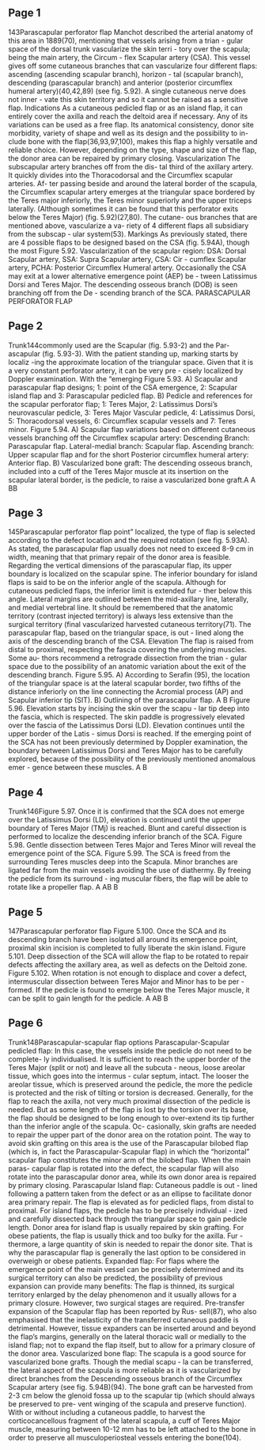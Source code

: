 ## Page 1

143Parascapular perforator flap
Manchot described the arterial anatomy of this area 
in 1889(70), mentioning that vessels arising from a trian -
gular space of the dorsal trunk vascularize the skin terri -
tory over the scapula; being the main artery, the Circum -
flex Scapular artery (CSA). This vessel gives off some 
cutaneous branches that can vascularize four different 
flaps: ascending (ascending scapular branch), horizon -
tal (scapular branch), descending (parascapular branch) 
and anterior (posterior circumflex humeral artery)(40,42,89) 
(see fig. 5.92). A single cutaneous nerve does not inner -
vate this skin territory and so it cannot be raised as a 
sensitive flap.
Indications
As a cutaneous pedicled flap or as an island flap, it 
can entirely cover the axilla and reach the deltoid area if 
necessary. Any of its variations can be used as a free flap. 
Its anatomical consistency, donor site morbidity, variety 
of shape and well as its design and the possibility to in-
clude bone with the flap(36,93,97,100), makes this flap a highly 
versatile and reliable choice. However, depending on the type, shape and size of the flap, the donor area can be 
repaired by primary closing.
Vascularization
The subscapular artery branches off from the dis-
tal third of the axillary artery. It quickly divides into the 
Thoracodorsal and the Circumflex scapular arteries. Af-
ter passing beside and around the lateral border of the 
scapula, the Circumflex scapular artery emerges at the 
triangular space bordered by the Teres major inferiorly, 
the Teres minor superiorly and the upper triceps laterally. 
(Although sometimes it can be found that this perforator 
exits below the Teres Major) (fig. 5.92)(27,80). The cutane-
ous branches that are mentioned above, vascularize a va-
riety of 4 different flaps all subsidiary from the subscap -
ular system(53). 
Markings
As previously stated, there are 4 possible flaps to be 
designed based on the CSA (fig. 5.94A), though the most 
Figure 5.92. Vascularization 
of the scapular region: DSA: 
Dorsal Scapular artery, SSA: 
Supra Scapular artery, CSA: Cir -
cumflex Scapular artery, PCHA: 
Posterior Circumflex Humeral 
artery. Occasionally the CSA 
may exit at a lower alternative 
emergence point (AEP) be -
tween Latissimus Dorsi and 
Teres Major. The descending 
osseous branch (DOB) is seen 
branching off from the De -
scending branch of the SCA.
 PARASCAPULAR PERFORATOR FLAP

## Page 2

Trunk144commonly used are the Scapular (fig. 5.93-2) and the Par-
ascapular (fig. 5.93-3). 
With the patient standing up, marking starts by localiz -ing the approximate location of the triangular space. Given 
that it is a very constant perforator artery, it can be very pre -
cisely localized by Doppler examination. With the “emerging 
Figure 5.93. A) Scapular and parascapular flap designs; 1: point of the CSA emergence, 2: Scapular island flap and 3: Parascapular pedicled flap. B) 
Pedicle and references for the scapular perforator flap; 1: Teres Major, 2: Latissimus Dorsi’s neurovascular pedicle, 3: Teres Major Vascular pedicle, 
4: Latissimus Dorsi, 5: Thoracodorsal vessels, 6: Circumflex scapular vessels and 7: Teres minor.
Figure 5.94.  A) Scapular flap variations based on different cutaneous vessels branching off the Circumflex scapular artery: Descending Branch: 
Parascapular flap. Lateral-medial branch: Scapular flap. Ascending branch: Upper scapular flap and for the short Posterior circumflex humeral 
artery: Anterior flap. B) Vascularized bone graft: The descending osseous branch, included into a cuff of the Teres Major muscle at its insertion on 
the scapular lateral border, is the pedicle, to raise a vascularized bone graft.A
A BB

## Page 3

145Parascapular perforator flap
point” localized, the type of flap is selected according to the 
defect location and the required rotation (see fig. 5.93A). 
As stated, the parascapular flap usually does not need to 
exceed 8-9 cm in width, meaning that that primary repair of 
the donor area is feasible. Regarding the vertical dimensions 
of the parascapular flap, its upper boundary is localized on 
the scapular spine. The inferior boundary for island flaps is 
said to be on the inferior angle of the scapula. Although for 
cutaneous pedicled flaps, the inferior limit is extended fur -
ther below this angle. Lateral margins are outlined between 
the mid-axillary line, laterally, and medial vertebral line. It 
should be remembered that the anatomic territory (contrast injected territory) is always less extensive than the surgical 
territory (final vascularized harvested cutaneous territory(71). 
The parascapular flap, based on the triangular space, is out -
lined along the axis of the descending branch of the CSA. 
 Elevation
The flap is raised from distal to proximal, respecting 
the fascia covering the underlying muscles. Some au-
thors recommend a retrograde dissection from the trian -
gular space due to the possibility of an anatomic variation 
about the exit of the descending branch. Figure 5.95. A) According to Serafin (95), the location of the triangular space is at the lateral scapular border, two fifths of the distance inferiorly on 
the line connecting the Acromial process  (AP) and Scapular inferior tip (SIT). B) Outlining of the parascapular flap.
A B
Figure 5.96. Elevation starts by 
incising the skin over the scapu -
lar tip deep into the fascia, which 
is respected. The skin paddle is 
progressively elevated over the 
fascia of the Latissimus Dorsi 
(LD). Elevation continues until 
the upper border of the Latis -
simus Dorsi is reached. If the 
emerging point of the SCA has 
not been previously determined 
by Doppler examination, the 
boundary between Latissimus 
Dorsi and Teres Major has to be 
carefully explored, because of 
the possibility of the previously 
mentioned anomalous emer -
gence between these muscles.
A B

## Page 4

Trunk146Figure 5.97. Once it is confirmed that the SCA does not emerge over the Latissimus Dorsi (LD), elevation is continued until the upper boundary of 
Teres Major (TMj) is reached. Blunt and careful dissection is performed to localize the descending inferior branch of the SCA.
Figure 5.98. Gentle dissection between Teres Major and Teres Minor will reveal the emergence point of the SCA.
Figure 5.99. The SCA is freed 
from the surrounding Teres 
muscles deep into the Scapula. 
Minor branches are ligated far 
from the main vessels avoiding 
the use of diathermy. By freeing 
the pedicle from its surround -
ing muscular fibers, the flap will 
be able to rotate like a propeller 
flap.
A
AB
B

## Page 5

147Parascapular perforator flap
Figure 5.100. Once the SCA 
and its descending branch 
have been isolated all around 
its emergence point, proximal 
skin incision is completed to 
fully liberate the skin island.
Figure 5.101. Deep dissection of the SCA will allow the flap to be rotated to repair defects affecting the axillary area, as well as defects on the Deltoid zone.
Figure 5.102. When rotation is not enough to displace and cover a defect, intermuscular dissection between Teres Major and Minor has to be per -
formed. If the pedicle is found to emerge below the Teres Major muscle, it can be split to gain length for the pedicle.
A
AB
B

## Page 6

Trunk148Parascapular-scapular flap options
Parascapular-Scapular pedicled flap: In this case, 
the vessels inside the pedicle do not need to be complete-
ly individualised. It is sufficient to reach the upper border 
of the Teres Major (split or not) and leave all the subcuta -
neous, loose areolar tissue, which goes into the intermus -
cular septum, intact. The looser the areolar tissue, which 
is preserved around the pedicle, the more the pedicle is 
protected and the risk of tilting or torsion is decreased. 
Generally, for the flap to reach the axilla, not very much 
proximal dissection of the pedicle is needed. But as some 
length of the flap is lost by the torsion over its base, the 
flap should be designed to be long enough to over-extend 
its tip further than the inferior angle of the scapula. Oc-
casionally, skin grafts are needed to repair the upper part 
of the donor area on the rotation point. The way to avoid 
skin grafting on this area is the use of the Parascapular 
bilobed flap (which is, in fact the Parascapular-Scapular 
flap) in which the “horizontal” scapular flap constitutes 
the minor arm of the bilobed flap. When the main paras-
capular flap is rotated into the defect, the scapular flap 
will also rotate into the parascapular donor area, while its 
own donor area is repaired by primary closing. 
Parascapular Island flap: Cutaneous paddle is out -
lined following a pattern taken from the defect or as an 
ellipse to facilitate donor area primary repair. The flap is 
elevated as for pedicled flaps, from distal to proximal. 
For island flaps, the pedicle has to be precisely individual -
ized and carefully dissected back through the triangular 
space to gain pedicle length. Donor area for island flap 
is usually repaired by skin grafting. For obese patients, 
the flap is usually thick and too bulky for the axilla. Fur -thermore, a large quantity of skin is needed to repair the 
donor site. That is why the parascapular flap is generally 
the last option to be considered in overweigh or obese 
patients.
Expanded flap: For flaps where the emergence point 
of the main vessel can be precisely determined and its 
surgical territory can also be predicted, the possibility 
of previous expansion can provide many benefits: The 
flap is thinned, its surgical territory enlarged by the delay 
phenomenon and it usually allows for a primary closure. 
However, two surgical stages are required. Pre-transfer 
expansion of the Scapular flap has been reported by Rus-
sell(87), who also emphasised that the inelasticity of the 
transferred cutaneous paddle is detrimental. However, 
tissue expanders can be inserted around and beyond the 
flap’s margins, generally on the lateral thoracic wall or 
medially to the island flap; not to expand the flap itself, 
but to allow for a primary closure of the donor area.
Vascularized bone flap: The scapula is a good source 
for vascularized bone grafts. Though the medial scapu -
la can be transferred, the lateral aspect of the scapula 
is more reliable as it is vascularized by direct branches 
from the Descending osseous branch of the Circumflex 
Scapular artery (see fig. 5.94B)(94). The bone graft can be 
harvested from 2-3 cm below the glenoid fossa up to the 
scapular tip (which should always be preserved to pre-
vent winging of the scapula and preserve function). With 
or without including a cutaneous paddle, to harvest the 
corticocancellous fragment of the lateral scapula, a cuff 
of Teres Major muscle, measuring between 10-12 mm 
has to be left attached to the bone in order to preserve all 
musculoperiosteal vessels entering the bone(104).
